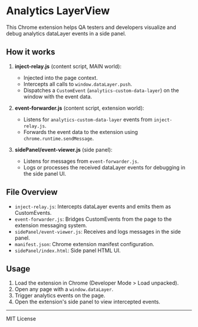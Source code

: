 
# Analytics LayerView

This Chrome extension helps QA testers and developers visualize and debug analytics dataLayer events in a side panel.

## How it works


1. **inject-relay.js** (content script, MAIN world):
   - Injected into the page context.
   - Intercepts all calls to `window.dataLayer.push`.
   - Dispatches a `CustomEvent` (`analytics-custom-data-layer`) on the window with the event data.

2. **event-forwarder.js** (content script, extension world):
   - Listens for `analytics-custom-data-layer` events from `inject-relay.js`.
   - Forwards the event data to the extension using `chrome.runtime.sendMessage`.

3. **sidePanel/event-viewer.js** (side panel):
   - Listens for messages from `event-forwarder.js`.
   - Logs or processes the received dataLayer events for debugging in the side panel UI.

## File Overview

- `inject-relay.js`: Intercepts dataLayer events and emits them as CustomEvents.
- `event-forwarder.js`: Bridges CustomEvents from the page to the extension messaging system.
- `sidePanel/event-viewer.js`: Receives and logs messages in the side panel.
- `manifest.json`: Chrome extension manifest configuration.
- `sidePanel/index.html`: Side panel HTML UI.

## Usage

1. Load the extension in Chrome (Developer Mode > Load unpacked).
2. Open any page with a `window.dataLayer`.
3. Trigger analytics events on the page.
4. Open the extension's side panel to view intercepted events.

---

MIT License
